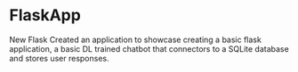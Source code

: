 # FlaskApp
New Flask
Created an application to showcase creating a basic flask application, a basic DL trained chatbot that connectors to a SQLite database and stores user responses.
